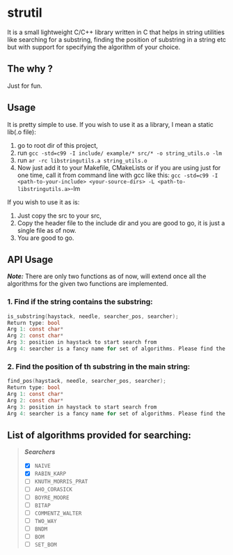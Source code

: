 # strutil
It is a small lightweight C/C++ library written in C that helps in string utilities like searching for a substring, finding the position of substring in a string etc but with support for specifying the algorithm of your choice.

## The why ?
Just for fun. 

## Usage
It is pretty simple to use.
If you wish to use it as a library, I mean a static lib(.o file):
1. go to root dir of this project, 
2. run `gcc -std=c99 -I include/ example/* src/* -o string_utils.o -lm`
3. run `ar -rc libstringutils.a string_utils.o`
4. Now just add it to your Makefile, CMakeLists or if you are using just for one time, call it from command line with gcc like this: `gcc -std=c99 -I <path-to-your-include> <your-source-dirs> -L <path-to-libstringutils.a>`-lm

If you wish to use it as is:
1. Just copy the src to your src,
2. Copy the header file to the include dir and you are good to go, it is just a single file as of now.
3.  You are good to go.

## API Usage
***Note:*** There are only two functions as of now, will extend once all the algorithms for the given two functions are implemented.
### 1. Find if the string contains the substring:
```c
is_substring(haystack, needle, searcher_pos, searcher);
Return type: bool
Arg 1: const char* 
Arg 2: const char*
Arg 3: position in haystack to start search from
Arg 4: searcher is a fancy name for set of algorithms. Please find the list below
```
### 2. Find the position of th substring in the main string:
```c
find_pos(haystack, needle, searcher_pos, searcher);
Return type: bool
Arg 1: const char* 
Arg 2: const char*
Arg 3: position in haystack to start search from
Arg 4: searcher is a fancy name for set of algorithms. Please find the list below
```


## **List of algorithms provided for searching:**
> ***Searchers***
> - [x] `NAIVE`              
> - [x] `RABIN_KARP`                            
> - [ ] `KNUTH_MORRIS_PRAT`       
> - [ ] `AHO_CORASICK`           
> - [ ] `BOYRE_MOORE`           
> - [ ] `BITAP`
> - [ ] `COMMENTZ_WALTER`
> - [ ] `TWO_WAY`  
> - [ ] `BNDM`  
> - [ ] `BOM`
> - [ ] `SET_BOM`



